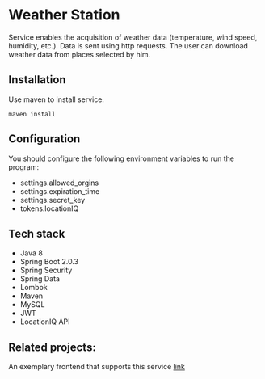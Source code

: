 # Weather Station

Service enables the acquisition of weather data (temperature, wind speed, humidity, etc.). Data is sent using http requests. The user can download weather data from places selected by him.

## Installation

Use maven to install service.

```maven
maven install
```

## Configuration

You should configure the following environment variables to run the program:
* settings.allowed_orgins
* settings.expiration_time
* settings.secret_key
* tokens.locationIQ

## Tech stack
* Java 8
* Spring Boot 2.0.3
* Spring Security
* Spring Data
* Lombok
* Maven
* MySQL
* JWT
* LocationIQ API

## Related projects:
An exemplary frontend that supports this service [link](https://github.com/uplukaszp/WeatherStationFront)
